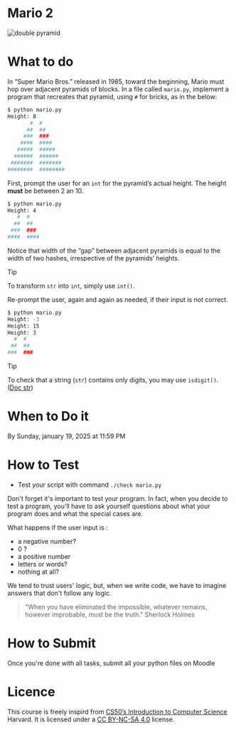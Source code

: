 # Mario 2

![double pyramid](https://cs50.harvard.edu/x/2024/psets/1/mario/more/pyramids.png)

# What to do

In “Super Mario Bros.” released in 1985, toward the beginning, Mario must hop over adjacent pyramids of blocks. In a file called `mario.py`, implement a program that recreates that pyramid, using `#` for bricks, as in the below:

```bash
$ python mario.py
Height: 8
       #  #
      ##  ##
     ###  ###
    ####  ####
   #####  #####
  ######  ######
 #######  #######
########  ########
```

First, prompt the user for an `int` for the pyramid’s actual height.
The height **must** be between 2 an 10.

```bash
$ python mario.py
Height: 4
   #  #
  ##  ##
 ###  ###
####  ####
```

Notice that width of the “gap” between adjacent pyramids is equal to the width of two hashes, irrespective of the pyramids’ heights.

> [!TIP]
> To transform `str` into `int`, simply use `int()`.

Re-prompt the user, again and again as needed, if their input is not correct.

```bash
$ python mario.py
Height: -3
Height: 15
Height: 3
  #  #
 ##  ##
###  ###
```

> [!TIP]
> To check that a string (`str`) contains only digits, you may use `isdigit()`. ([Doc str](https://docs.python.org/fr/3/library/stdtypes.html#str.isdigit))

# When to Do it

By Sunday, january 19, 2025 at 11:59 PM

# How to Test

- Test your script with command `./check mario.py`

Don't forget it's important to test your program.
In fact, when you decide to test a program, you'll have to ask yourself questions about what your program does and what the special cases are.

What happens if the user input is :
* a negative number?
* 0 ?
* a positive number
* letters or words?
* nothing at all?

We tend to trust users' logic, but, when we write code, we have to imagine answers that don't follow any logic.

> "When you have eliminated the impossible, whatever remains, however improbable, must be the truth."
> Sherlock Holmes

# How to Submit

Once you're done with all tasks, submit all your python files on Moodle

# Licence

This course is freely inspird from [CS50’s Introduction to Computer Science](https://cs50.harvard.edu/x/2025/) Harvard. It is licensed under a [CC BY-NC-SA 4.0](https://creativecommons.org/licenses/by-nc-sa/4.0/) license. 